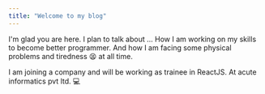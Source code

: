 ```yaml
---
title: "Welcome to my blog"
---
```


I'm glad you are here. I plan to talk about ...
How I am working on my skills to become better programmer.
And how I am facing some physical problems and tiredness 😫 at all time.

I am joining a company and will be working as trainee in ReactJS.
At acute informatics pvt ltd.
💻
